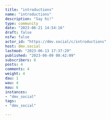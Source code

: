 ```yaml
---
title: "introductions" 
name: "introductions"
description: "Say hi!"
type: community
date: "2023-06-21 14:54:16"
draft: false
nsfw: false
actor_id: "https://dmv.social/c/introductions"
host: dmv.social
lastmod: "2023-06-13 17:37:29"
published: "2023-06-09 00:42:09"
subscribers: 8
posts: 4
comments: 4
weight: 4
dau: 1
wau: 4
mau: 6
instances:
- "dmv_social"
tags: 
- "dmv_social"

---
```

